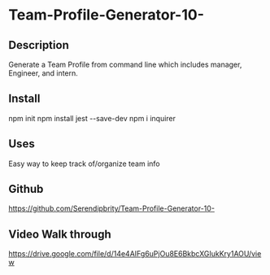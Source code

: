 # Team-Profile-Generator-10-

## Description
Generate a Team Profile from command line which includes manager, Engineer, and intern.

## Install
npm init
npm install jest --save-dev
npm i inquirer

## Uses
Easy way to keep track of/organize team info

## Github
https://github.com/Serendipbrity/Team-Profile-Generator-10-

## Video Walk through
https://drive.google.com/file/d/14e4AIFg6uPjOu8E6BkbcXGIukKry1AOU/view


